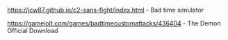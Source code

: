 https://jcw87.github.io/c2-sans-fight/index.html - Bad time simulator

https://gamejolt.com/games/badtimecustomattacks/436404 - The Demon Official Download
